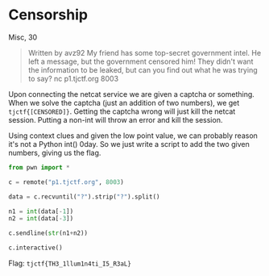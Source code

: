 # Censorship
Misc, 30

>  Written by avz92
>  My friend has some top-secret government intel. He left a message, but the government censored him! They didn't want the information to be leaked, but can you find out what he was trying to say? nc p1.tjctf.org 8003
 
 Upon connecting the netcat service we are given a captcha or something. When we solve the captcha (just an addition of two numbers), we get `tjctf{[CENSORED]}`. Getting the captcha wrong will just kill the netcat session. Putting a non-int will throw an error and kill the session.

Using context clues and given the low point value, we can probably reason it's not a Python int() 0day. So we just write a script to add the two given numbers, giving us the flag.

```python
from pwn import *

c = remote("p1.tjctf.org", 8003)

data = c.recvuntil("?").strip("?").split()

n1 = int(data[-1])
n2 = int(data[-3])

c.sendline(str(n1+n2))

c.interactive()
```

Flag: `tjctf{TH3_1llum1n4ti_I5_R3aL}`